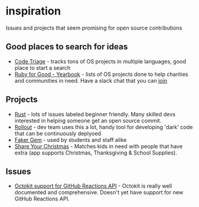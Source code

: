 # inspiration
Issues and projects that seem promising for open source contributions

## Good places to search for ideas
* [Code Triage](https://www.codetriage.com/) - tracks tons of OS projects in multiple languages, good place to start a search
* [Ruby for Good - Yearbook](http://rubyforgood.org/yearbook.html) - lists of OS projects done to help charities and communities in need.  Have a slack chat that you can [join](http://rubyforgood.herokuapp.com )

## Projects
* [Rust](https://github.com/rust-lang/rust/issues) - lots of issues labeled beginner friendly. Many skilled devs interested in helping someone get an open source commit.
* [Rollout](https://github.com/fetlife/rollout) - dev team uses this a lot, handy tool for developing 'dark' code that can be continuously deplyoed
* [Faker Gem](https://github.com/stympy/faker) - used by students and staff alike
* [Share Your Christmas](https://github.com/rubyforgood/share_christmas) - Matches kids in need with people that have extra (app supports Christmas, Thanksgiving & School Supplies). 

## Issues

* [Octokit support for GitHub Reactions API](https://github.com/octokit/octokit.rb/issues/759) - Octokit is really well documented and comprehensive. Doesn't yet have support for new GitHub Reactions API. 
